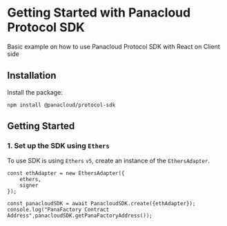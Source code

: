 # Getting Started with Panacloud Protocol SDK

Basic example on how to use Panacloud Protocol SDK with React on Client side

## Installation

Install the package:

```shell
npm install @panacloud/protocol-sdk
```

## Getting Started

### 1. Set up the SDK using `Ethers`

To use SDK is using `Ethers` `v5`, create an instance of the `EthersAdapter`.
```JS
const ethAdapter = new EthersAdapter({
    ethers,
    signer
});

const panacloudSDK = await PanacloudSDK.create({ethAdapter});
console.log("PanaFactory Contract Address",panacloudSDK.getPanaFactoryAddress());
```
